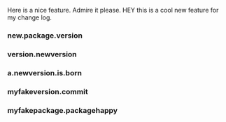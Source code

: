 
Here is a nice feature. Admire it please.
HEY this is a cool new feature for my change log.
### new.package.version
### version.newversion
### a.newversion.is.born
### myfakeversion.commit
### myfakepackage.packagehappy
